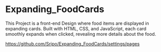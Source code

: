 # Expanding_FoodCards
This Project is a front-end Design where food items are displayed in expanding cards. Built with HTML, CSS, and JavaScript, each card smoothly expands when clicked, revealing more details about the food.

https://github.com/Sripo/Expanding_FoodCards/settings/pages
